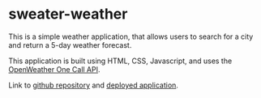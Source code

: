 # sweater-weather
This is a simple weather application, that allows users to search for a city and return a 5-day weather forecast. 

This application is built using HTML, CSS, Javascript, and uses the [OpenWeather One Call API](https://openweathermap.org/api/one-call-api). 

Link to [github repository](https://github.com/ailict/sweater-weather) and [deployed application](https://ailict.github.io/sweater-weather/).

